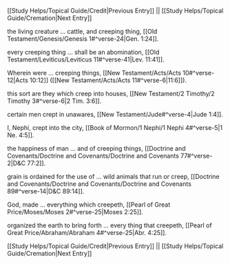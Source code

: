 [[Study Helps/Topical Guide/Credit|Previous Entry]]  ||  [[Study Helps/Topical Guide/Cremation|Next Entry]]

 the living creature ... cattle, and creeping thing, [[Old Testament/Genesis/Genesis 1#^verse-24|Gen. 1:24]].

 every creeping thing ... shall be an abomination, [[Old Testament/Leviticus/Leviticus 11#^verse-41|Lev. 11:41]].

 Wherein were ... creeping things, [[New Testament/Acts/Acts 10#^verse-12|Acts 10:12]] ([[New Testament/Acts/Acts 11#^verse-6|11:6]]).

 this sort are they which creep into houses, [[New Testament/2 Timothy/2 Timothy 3#^verse-6|2 Tim. 3:6]].

 certain men crept in unawares, [[New Testament/Jude#^verse-4|Jude 1:4]].

 I, Nephi, crept into the city, [[Book of Mormon/1 Nephi/1 Nephi 4#^verse-5|1 Ne. 4:5]].

 the happiness of man ... and of creeping things, [[Doctrine and Covenants/Doctrine and Covenants/Doctrine and Covenants 77#^verse-2|D&C 77:2]].

 grain is ordained for the use of ... wild animals that run or creep, [[Doctrine and Covenants/Doctrine and Covenants/Doctrine and Covenants 89#^verse-14|D&C 89:14]].

 God, made ... everything which creepeth, [[Pearl of Great Price/Moses/Moses 2#^verse-25|Moses 2:25]].

 organized the earth to bring forth ... every thing that creepeth, [[Pearl of Great Price/Abraham/Abraham 4#^verse-25|Abr. 4:25]].

[[Study Helps/Topical Guide/Credit|Previous Entry]]  ||  [[Study Helps/Topical Guide/Cremation|Next Entry]]
